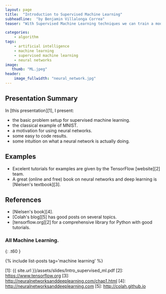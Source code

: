 ```yaml
---
layout: page
title:  "Introduction to Supervised Machine Learning"
subheadline:  "by Benjamin Villalonga Correa"
teaser: "With Supervised Machine Learning techniques we can train a model to be able to recognize and classify inputs such as handritten digits, human faces, objects in a picture or sports teams with high chances of winning a game. One of the most used strategies for doing so is the use of artificial neural networks."

categories:
    - algorithm
tags:
    - artificial intelligence
    - machine learning
    - supervised machine learning
    - neural networks
image:
   thumb: "ML.jpeg"
header:
    image_fullwidth: "neural_network.jpg"
---
```

<!-- Page Content Starts Here -->

## Presentation Summary
In [this presentation][1], I present:

  * the basic problem setup for supervised machine learning.
  * the classical example of MNIST.
  * a motivation for using neural networks.
  * some easy to code results.
  * some intuition on what a neural network is actually doing.


## Examples
  * Excelent tutorials for examples are given by the TensorFlow [website][2] team.
  * A great (online and free) book on neural networks and deep learning is [Nielsen's textbook][3].

## References
  * [Nielsen's book][4].
  * [Colah's blog][5] has good posts on several topics.
  * [tensorflow.org][2] for a comprehensive library for Python with good tutorials.

### All Machine Learning.
{: .t60 }

{% include list-posts tag='machine learning' %}

[1]: {{ site.url }}/assets/slides/Intro_supervised_ml.pdf
[2]: https://www.tensorflow.org
[3]: http://neuralnetworksanddeeplearning.com/chap1.html
[4]: http://neuralnetworksanddeeplearning.com
[5]: http://colah.github.io

